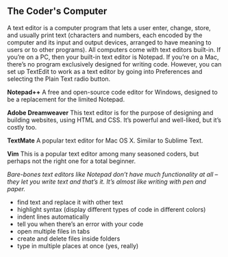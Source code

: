 ## The Coder's Computer

<body>
A text editor is a computer program that lets a user enter, change, store, and usually print text (characters and numbers, each encoded by the computer and its input and output devices, arranged to have meaning to users or to other programs). All computers come with text editors built-in. If you’re on a PC, then your built-in text editor is Notepad. If you’re on a Mac, there’s no program exclusively designed for writing code. However, you can set up TextEdit to work as a text editor by going into Preferences and selecting the Plain Text radio button.

 

**Notepad++**
A free and open-source code editor for Windows, designed to be a replacement for the limited Notepad.

**Adobe Dreamweaver**
This text editor is for the purpose of designing and building websites, using HTML and CSS. It’s powerful and well-liked, but it’s costly too.

**TextMate**
A popular text editor for Mac OS X. Similar to Sublime Text.

**Vim**
This is a popular text editor among many seasoned coders, but perhaps not the right one for a total beginner.

 

*Bare-bones text editors like Notepad don’t have much functionality at all – they let you write text and that’s it.*
*It’s almost like writing with pen and paper.*

- find text and replace it with other text
- highlight syntax (display different types of code in different colors)
- indent lines automatically
- tell you when there’s an error with your code
- open multiple files in tabs
- create and delete files inside folders
- type in multiple places at once (yes, really)
